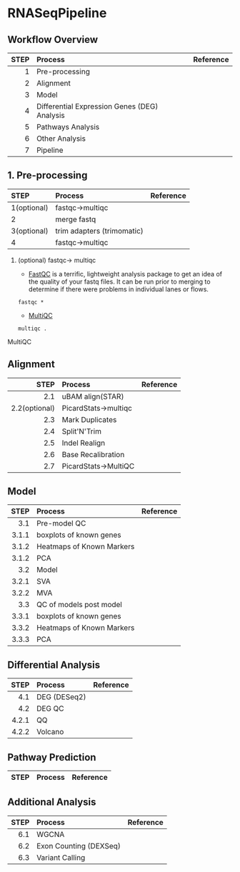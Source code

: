 # RNASeqPipeline

## Workflow Overview

| STEP  |  Process  | Reference  |
|------:|:----------|:----------:|
|1|Pre-processing||
|2|Alignment||
|3|Model||
|4|Differential Expression Genes (DEG) Analysis||
|5|Pathways Analysis||
|6|Other Analysis||
|7|Pipeline||

## 1. Pre-processing
| STEP  |  Process  | Reference  |
|:------|:----------|:----------:|
|1(optional)|fastqc->multiqc||
|2|merge fastq||
|3(optional)|trim adapters (trimomatic)||
|4|fastqc->multiqc||

1. (optional) fastqc-> multiqc
	* [FastQC][1] is a terrific, lightweight analysis package to get an idea of the quality of your fastq files. It can be run prior to merging to determine if there were problems in individual lanes or flows.
	```
	fastqc *
	```

	* [MultiQC][2]
	```
	multiqc .
	```
	
MultiQC

## Alignment
| STEP  |  Process  | Reference  |
|------:|:----------|:----------:|
|2.1|uBAM align(STAR)||
|2.2(optional)|PicardStats->multiqc||
|2.3|Mark Duplicates||
|2.4|Split'N'Trim||
|2.5|Indel Realign||
|2.6|Base Recalibration||
|2.7|PicardStats->MultiQC||

## Model
| STEP  |  Process  | Reference  |
|------:|:----------|:----------:|
|3.1|Pre-model QC||
|3.1.1| boxplots of known genes ||
|3.1.2| Heatmaps of Known Markers||
|3.1.2| PCA||
|3.2| Model ||
|3.2.1| SVA ||
|3.2.2| MVA ||
|3.3| QC of models post model||
|3.3.1| boxplots of known genes ||
|3.3.2| Heatmaps of Known Markers||
|3.3.3| PCA||

## Differential Analysis
| STEP  |  Process  | Reference  |
|------:|:----------|:----------:|
|4.1| DEG (DESeq2)||
|4.2| DEG QC ||
|4.2.1| QQ |
|4.2.2| Volcano ||

## Pathway Prediction
| STEP  |  Process  | Reference  |
|------:|:----------|:----------:|

## Additional Analysis
| STEP  |  Process  | Reference  |
|------:|:----------|:----------:|
|6.1| WGCNA ||
|6.2| Exon Counting (DEXSeq) ||
|6.3| Variant Calling ||

[1]: http://www.bioinformatics.babraham.ac.uk/projects/fastqc/
[2]: https://multiqc.info/
